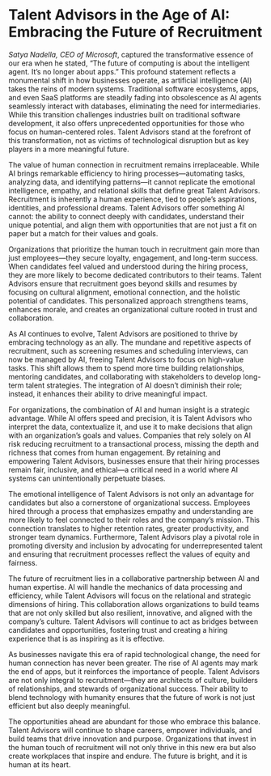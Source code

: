 # Talent Advisors in the Age of AI: Embracing the Future of Recruitment

*Satya Nadella, CEO of Microsoft*, captured the transformative essence of our era when he stated, “The future of computing is about the intelligent agent. It’s no longer about apps.” This profound statement reflects a monumental shift in how businesses operate, as artificial intelligence (AI) takes the reins of modern systems. Traditional software ecosystems, apps, and even SaaS platforms are steadily fading into obsolescence as AI agents seamlessly interact with databases, eliminating the need for intermediaries. While this transition challenges industries built on traditional software development, it also offers unprecedented opportunities for those who focus on human-centered roles. Talent Advisors stand at the forefront of this transformation, not as victims of technological disruption but as key players in a more meaningful future.

The value of human connection in recruitment remains irreplaceable. While AI brings remarkable efficiency to hiring processes—automating tasks, analyzing data, and identifying patterns—it cannot replicate the emotional intelligence, empathy, and relational skills that define great Talent Advisors. Recruitment is inherently a human experience, tied to people’s aspirations, identities, and professional dreams. Talent Advisors offer something AI cannot: the ability to connect deeply with candidates, understand their unique potential, and align them with opportunities that are not just a fit on paper but a match for their values and goals.

Organizations that prioritize the human touch in recruitment gain more than just employees—they secure loyalty, engagement, and long-term success. When candidates feel valued and understood during the hiring process, they are more likely to become dedicated contributors to their teams. Talent Advisors ensure that recruitment goes beyond skills and resumes by focusing on cultural alignment, emotional connection, and the holistic potential of candidates. This personalized approach strengthens teams, enhances morale, and creates an organizational culture rooted in trust and collaboration.

As AI continues to evolve, Talent Advisors are positioned to thrive by embracing technology as an ally. The mundane and repetitive aspects of recruitment, such as screening resumes and scheduling interviews, can now be managed by AI, freeing Talent Advisors to focus on high-value tasks. This shift allows them to spend more time building relationships, mentoring candidates, and collaborating with stakeholders to develop long-term talent strategies. The integration of AI doesn’t diminish their role; instead, it enhances their ability to drive meaningful impact.

For organizations, the combination of AI and human insight is a strategic advantage. While AI offers speed and precision, it is Talent Advisors who interpret the data, contextualize it, and use it to make decisions that align with an organization’s goals and values. Companies that rely solely on AI risk reducing recruitment to a transactional process, missing the depth and richness that comes from human engagement. By retaining and empowering Talent Advisors, businesses ensure that their hiring processes remain fair, inclusive, and ethical—a critical need in a world where AI systems can unintentionally perpetuate biases.

The emotional intelligence of Talent Advisors is not only an advantage for candidates but also a cornerstone of organizational success. Employees hired through a process that emphasizes empathy and understanding are more likely to feel connected to their roles and the company’s mission. This connection translates to higher retention rates, greater productivity, and stronger team dynamics. Furthermore, Talent Advisors play a pivotal role in promoting diversity and inclusion by advocating for underrepresented talent and ensuring that recruitment processes reflect the values of equity and fairness.

The future of recruitment lies in a collaborative partnership between AI and human expertise. AI will handle the mechanics of data processing and efficiency, while Talent Advisors will focus on the relational and strategic dimensions of hiring. This collaboration allows organizations to build teams that are not only skilled but also resilient, innovative, and aligned with the company’s culture. Talent Advisors will continue to act as bridges between candidates and opportunities, fostering trust and creating a hiring experience that is as inspiring as it is effective.

As businesses navigate this era of rapid technological change, the need for human connection has never been greater. The rise of AI agents may mark the end of apps, but it reinforces the importance of people. Talent Advisors are not only integral to recruitment—they are architects of culture, builders of relationships, and stewards of organizational success. Their ability to blend technology with humanity ensures that the future of work is not just efficient but also deeply meaningful.

The opportunities ahead are abundant for those who embrace this balance. Talent Advisors will continue to shape careers, empower individuals, and build teams that drive innovation and purpose. Organizations that invest in the human touch of recruitment will not only thrive in this new era but also create workplaces that inspire and endure. The future is bright, and it is human at its heart.

